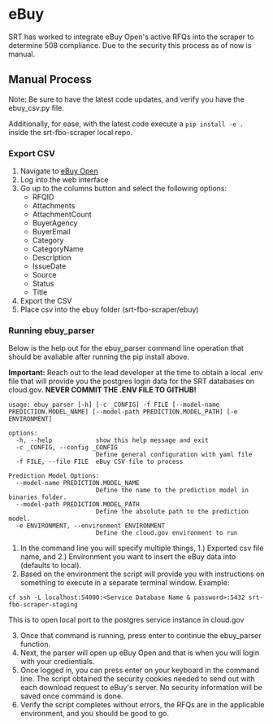 # eBuy
SRT has worked to integrate eBuy Open's active RFQs into the scraper to determine 508 compliance. Due to the security this process as of now is manual.

## Manual Process
Note: Be sure to have the latest code updates, and verify you have the ebuy_csv.py file.

Additionally, for ease, with the latest code execute a ```pip install -e .``` inside the srt-fbo-scraper local repo. 
### Export CSV
1. Navigate to [eBuy Open](https://www.ebuy.gsa.gov/ebuyopen/)
2. Log into the web interface
3. Go up to the columns button and select the following options:
   - RFQID
   - Attachments
   - AttachmentCount
   - BuyerAgency
   - BuyerEmail
   - Category
   - CategoryName
   - Description
   - IssueDate
   - Source
   - Status 
   - Title
4. Export the CSV
5. Place csv into the ebuy folder (srt-fbo-scraper/ebuy)

### Running ebuy_parser
Below is the help out for the ebuy_parser command line operation that should be avaliable after running the pip install above.

**Important:** Reach out to the lead developer at the time to obtain a local .env file that will provide you the postgres login data for the SRT databases on cloud.gov. **NEVER COMMIT THE .ENV FILE TO GITHUB!**

```
usage: ebuy_parser [-h] [-c _CONFIG] -f FILE [--model-name PREDICTION.MODEL_NAME] [--model-path PREDICTION.MODEL_PATH] [-e ENVIRONMENT]

options:
  -h, --help            show this help message and exit
  -c _CONFIG, --config _CONFIG
                        Define general configuration with yaml file
  -f FILE, --file FILE  eBuy CSV file to process

Prediction Model Options:
  --model-name PREDICTION.MODEL_NAME
                        Define the name to the prediction model in binaries folder.
  --model-path PREDICTION.MODEL_PATH
                        Define the absolute path to the prediction model.
  -e ENVIRONMENT, --environment ENVIRONMENT
                        Define the cloud.gov environment to run
```
1. In the command line you will specify multiple things, 1.) Exported csv file name, and 2.) Environment you want to insert the eBuy data into (defaults to local). 
2. Based on the environment the script will provide you with instructions on something to execute in a separate terminal window. Example:
```
cf ssh -L localhost:54000:<Service Database Name & password>:5432 srt-fbo-scraper-staging
```
This is to open local port to the postgres service instance in cloud.gov

3. Once that command is running, press enter to continue the ebuy_parser function.
4. Next, the parser will open up eBuy Open and that is when you will login with your credientials. 
5. Once logged in, you can press enter on your keyboard in the command line. The script obtained the security cookies needed to send out with each download request to eBuy's server. No security information will be saved once command is done.
6. Verify the script completes without errors, the RFQs are in the applicable environment, and you should be good to go. 